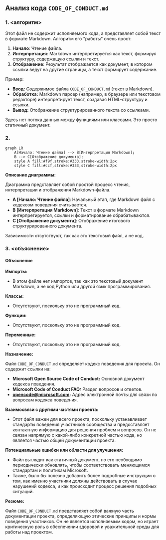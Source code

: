 ## Анализ кода `CODE_OF_CONDUCT.md`

### 1. <алгоритм>

Этот файл не содержит исполняемого кода, а представляет собой текст в формате Markdown. Алгоритм его "работы" очень прост:

1. **Начало**: Чтение файла.
2. **Интерпретация**: Markdown интерпретируется как текст, формируя структуру, содержащую ссылки и текст.
3. **Отображение**: Результат отображается как документ, в котором ссылки ведут на другие страницы, а текст формирует содержание.

Пример:
- **Ввод:**  Содержимое файла `CODE_OF_CONDUCT.md` (текст в Markdown).
- **Обработка:** Markdown парсер (например, в браузере или текстовом редакторе) интерпретирует текст, создавая HTML-структуру и ссылки.
- **Вывод:** Отображение структурированного текста со ссылками.

Здесь нет потока данных между функциями или классами. Это просто статичный документ.

### 2. <mermaid>

```mermaid
graph LR
    A[Начало: Чтение файла] --> B[Интерпретация Markdown];
    B --> C[Отображение документа];
    style A fill:#f9f,stroke:#333,stroke-width:2px
    style C fill:#ccf,stroke:#333,stroke-width:2px
```

**Описание диаграммы:**

Диаграмма представляет собой простой процесс чтения, интерпретации и отображения Markdown-файла. 

-   **A [Начало: Чтение файла]**:  Начальный этап, где Markdown файл с кодексом поведения считывается.
-   **B [Интерпретация Markdown]**:  Текст в формате Markdown интерпретируется, ссылки и форматирование обрабатываются.
-   **C [Отображение документа]**:  Отображение итогового структурированного документа.

Зависимости отсутствуют, так как это текстовый файл, а не код.

### 3. <объяснение>

#### Объяснение

**Импорты:**
- В этом файле нет импортов, так как это текстовый документ Markdown, а не код Python или другой язык программирования.

**Классы:**
- Отсутствуют, поскольку это не программный код.

**Функции:**
- Отсутствуют, поскольку это не программный код.

**Переменные:**
- Отсутствуют, поскольку это не программный код.

**Назначение:**

Файл `CODE_OF_CONDUCT.md` определяет кодекс поведения для проекта. Он содержит ссылки на:

-   **Microsoft Open Source Code of Conduct:** Основной документ кодекса поведения.
-   **Microsoft Code of Conduct FAQ:** Раздел вопросов и ответов.
-   **opencode@microsoft.com:** Адрес электронной почты для связи по вопросам кодекса поведения.

**Взаимосвязи с другими частями проекта:**

-   Этот файл важен для всего проекта, поскольку устанавливает стандарты поведения участников сообщества и предоставляет контактную информацию для решения проблем и вопросов. Он не связан напрямую с какой-либо конкретной частью кода, но является частью общей документации проекта.

**Потенциальные ошибки или области для улучшения:**

-   Файл выглядит как статичный документ, но его необходимо периодически обновлять, чтобы соответствовать меняющимся стандартам и политикам Microsoft.
-   Также, было бы полезно добавить более подробные инструкции о том, как именно участники должны действовать в случае нарушений кодекса, и как происходит процесс решения подобных ситуаций.

**Резюме:**

Файл `CODE_OF_CONDUCT.md` представляет собой важную часть документации проекта, определяющую этические принципы и нормы поведения участников. Он не является исполняемым кодом, но играет критическую роль в обеспечении здоровой и уважительной среды для работы над проектом.